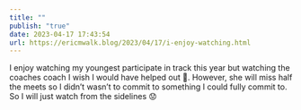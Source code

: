 ```yaml
---
title: ""
publish: "true"
date: 2023-04-17 17:43:54
url: https://ericmwalk.blog/2023/04/17/i-enjoy-watching.html
---
```

I enjoy watching my youngest participate in track this year but watching the coaches coach I wish I would have helped out 🫣. However, she will miss half the meets so I didn’t wasn’t to commit to something I could fully commit to. So I will just watch from the sidelines 😟